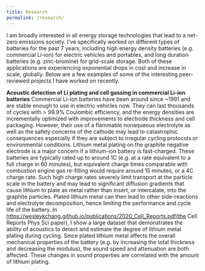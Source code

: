 ```yaml
---
title: Research
permalink: /research/
---
```


I am broadly interested in all energy storage technologies that lead to a net-zero emissions society. I've specifically worked on different types of batteries for the past 7 years, including high energy density batteries (e.g. commercial Li-ion) for electric vehicles and portables, and long duration batteries (e.g. zinc-bromine) for grid-scale storage. Both of these applications are experiencing exponential drops in cost and increase in scale, globally. Below are a few examples of some of the interesting peer-reviewed projects I have worked on recently. 

**Acoustic detection of Li plating and cell gassing in commercial Li-ion batteries**
Commercial Li-ion batteries have been around since ~1991 and are stable enough to use in electric vehicles now. They can last thousands of cycles with > 99.9% Coulombic efficiency, and the energy densities are incrementally optimized with improvements to electrode thickness and cell packaging. However, their use of a flammable nonaqueous electrolyte as well as the safety concerns of the cathode may lead to catastrophic consequences especially if they are subject to irregular cycling protocols or environmental conditions. Lithium metal plating on the graphite negative electrode is a major concern if a lithium-ion battery is fast-charged. These batteries are typically rated up to around 1C (e.g. at a rate equivalent to a full charge in 60 minutes), but equivalent charge times comparable with combustion engine gas re-filling would require around 15 minutes, or a 4C charge rate. Such high charge rates severely limit transport at the particle scale in the battery and may lead to significant diffusion gradients that cause lithium to plate as metal rather than insert, or intercalate, into the graphite particles. Plated lithium metal can then lead to other side-reactions and electrolyte decomposition, hence limiting the performance and cycle life of the battery. In https://wesleykchang.github.io/publications/2020_Cell_Reports.pdf(the Cell Reports Phys Sci paper), I show a large dataset that demonstrates the ability of acoustics to detect and estimate the degree of lithium metal plating during cycling. Since plated lithium metal affects the overall mechanical properties of the battery (e.g. by increasing the total thickness and decreasing the modulus), the sound speed and attenuation are both affected. These changes in sound properties are correlated with the amount of lithium plating. 

